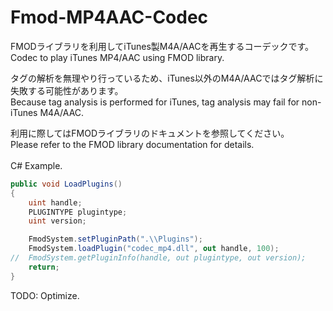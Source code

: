 # Fmod-MP4AAC-Codec
FMODライブラリを利用してiTunes製M4A/AACを再生するコーデックです。<br>
Codec to play iTunes MP4/AAC using FMOD library.<br>

タグの解析を無理やり行っているため、iTunes以外のM4A/AACではタグ解析に失敗する可能性があります。<br>
Because tag analysis is performed for iTunes, tag analysis may fail for non-iTunes M4A/AAC.<br>

利用に際してはFMODライブラリのドキュメントを参照してください。<br>
Please refer to the FMOD library documentation for details.<br>
<br>
C# Example.<br>
```C#
public void LoadPlugins()
{
	uint handle;
	PLUGINTYPE plugintype;
	uint version;

	FmodSystem.setPluginPath(".\\Plugins");
	FmodSystem.loadPlugin("codec_mp4.dll", out handle, 100);
//	FmodSystem.getPluginInfo(handle, out plugintype, out version);
	return;
}
```

TODO: Optimize.
